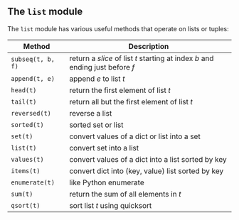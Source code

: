 ## The `list` module 

The `list` module has various useful methods that operate on lists or
tuples:

| Method | Description |
| ------ | ------- |
| `subseq(t, b, f)` | return a *slice* of list $t$ starting at index $b$ and ending just before $f$ |
| `append(t, e)` |    append $e$ to list $t$ |
| `head(t)` |         return the first element of list $t$ |
| `tail(t)` |         return all but the first element of list $t$ |
| `reversed(t)` |     reverse a list |
| `sorted(t)` |       sorted set or list |
| `set(t)` |          convert values of a dict or list into a set |
| `list(t)` |         convert set into a list |
| `values(t)` |       convert values of a dict into a list sorted by key |
| `items(t)` |        convert dict into (key, value) list sorted by key |
| `enumerate(t)` |    like Python enumerate |
| `sum(t)` |          return the sum of all elements in $t$ |
| `qsort(t)` |        sort list $t$ using quicksort |